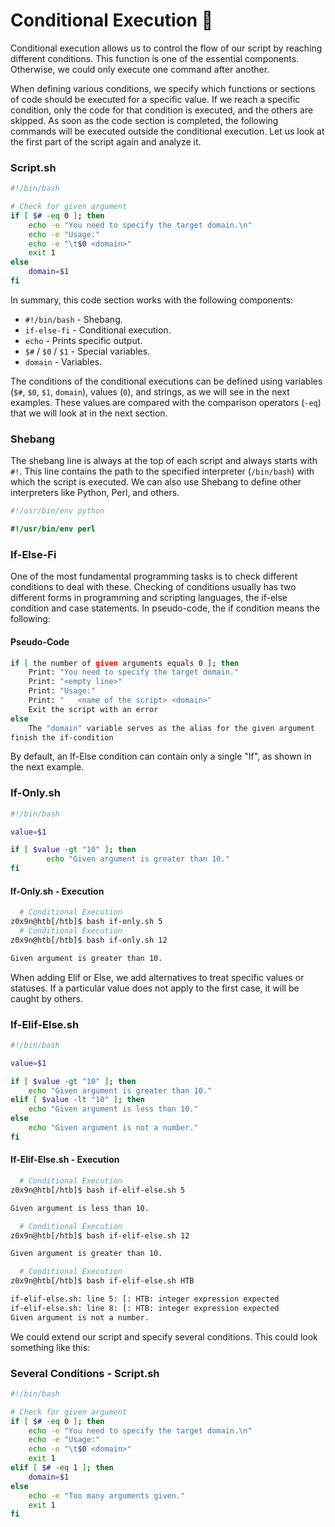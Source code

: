 # Conditional Execution 🚦

Conditional execution allows us to control the flow of our script by reaching different conditions. This function is one of the essential components. Otherwise, we could only execute one command after another.

When defining various conditions, we specify which functions or sections of code should be executed for a specific value. If we reach a specific condition, only the code for that condition is executed, and the others are skipped. As soon as the code section is completed, the following commands will be executed outside the conditional execution. Let us look at the first part of the script again and analyze it.

### Script.sh

```bash
#!/bin/bash

# Check for given argument
if [ $# -eq 0 ]; then
	echo -e "You need to specify the target domain.\n"
	echo -e "Usage:"
	echo -e "\t$0 <domain>"
	exit 1
else
	domain=$1
fi
```

In summary, this code section works with the following components:

- `#!/bin/bash` - Shebang.
- `if-else-fi` - Conditional execution.
- `echo` - Prints specific output.
- `$#` / `$0` / `$1` - Special variables.
- `domain` - Variables.

The conditions of the conditional executions can be defined using variables (`$#`, `$0`, `$1`, `domain`), values (`0`), and strings, as we will see in the next examples. These values are compared with the comparison operators (`-eq`) that we will look at in the next section.

### Shebang

The shebang line is always at the top of each script and always starts with `#!`. This line contains the path to the specified interpreter (`/bin/bash`) with which the script is executed. We can also use Shebang to define other interpreters like Python, Perl, and others.

```python
#!/usr/bin/env python
```

```perl
#!/usr/bin/env perl
```

### If-Else-Fi

One of the most fundamental programming tasks is to check different conditions to deal with these. Checking of conditions usually has two different forms in programming and scripting languages, the if-else condition and case statements. In pseudo-code, the if condition means the following:

#### Pseudo-Code

```bash
if [ the number of given arguments equals 0 ]; then
	Print: "You need to specify the target domain."
	Print: "<empty line>"
	Print: "Usage:"
	Print: "   <name of the script> <domain>"
	Exit the script with an error
else
	The "domain" variable serves as the alias for the given argument
finish the if-condition
```

By default, an If-Else condition can contain only a single "If", as shown in the next example.

### If-Only.sh

```bash
#!/bin/bash

value=$1

if [ $value -gt "10" ]; then
        echo "Given argument is greater than 10."
fi
```

#### If-Only.sh - Execution

```bash
  # Conditional Execution
z0x9n@htb[/htb]$ bash if-only.sh 5
  # Conditional Execution
z0x9n@htb[/htb]$ bash if-only.sh 12

Given argument is greater than 10.
```

When adding Elif or Else, we add alternatives to treat specific values or statuses. If a particular value does not apply to the first case, it will be caught by others.

### If-Elif-Else.sh

```bash
#!/bin/bash

value=$1

if [ $value -gt "10" ]; then
	echo "Given argument is greater than 10."
elif [ $value -lt "10" ]; then
	echo "Given argument is less than 10."
else
	echo "Given argument is not a number."
fi
```

#### If-Elif-Else.sh - Execution

```bash
  # Conditional Execution
z0x9n@htb[/htb]$ bash if-elif-else.sh 5

Given argument is less than 10.

  # Conditional Execution
z0x9n@htb[/htb]$ bash if-elif-else.sh 12

Given argument is greater than 10.

  # Conditional Execution
z0x9n@htb[/htb]$ bash if-elif-else.sh HTB

if-elif-else.sh: line 5: [: HTB: integer expression expected
if-elif-else.sh: line 8: [: HTB: integer expression expected
Given argument is not a number.
```

We could extend our script and specify several conditions. This could look something like this:

### Several Conditions - Script.sh

```bash
#!/bin/bash

# Check for given argument
if [ $# -eq 0 ]; then
	echo -e "You need to specify the target domain.\n"
	echo -e "Usage:"
	echo -e "\t$0 <domain>"
	exit 1
elif [ $# -eq 1 ]; then
	domain=$1
else
	echo -e "Too many arguments given."
	exit 1
fi
```
